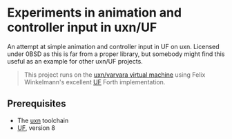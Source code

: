 # Experiments in animation and controller input in uxn/UF

An attempt at simple animation and controller input in UF on uxn.  Licensed under 0BSD as this is far from a proper library, but somebody might find this useful as an example for other uxn/UF projects.

> This project runs on the [uxn/varvara virtual machine](https://wiki.xxiivv.com/site/varvara.html) using Felix Winkelmann's excellent [UF](http://www.call-with-current-continuation.org/uf/uf.html) Forth implementation.

## Prerequisites

- The [uxn](https://100r.co/site/uxn.html) toolchain
- [UF](http://www.call-with-current-continuation.org/uf/uf.html), version 8
